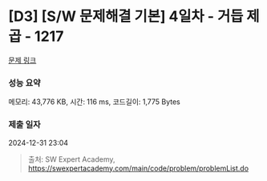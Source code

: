 # [D3] [S/W 문제해결 기본] 4일차 - 거듭 제곱 - 1217 

[문제 링크](https://swexpertacademy.com/main/code/problem/problemDetail.do?contestProbId=AV14dUIaAAUCFAYD) 

### 성능 요약

메모리: 43,776 KB, 시간: 116 ms, 코드길이: 1,775 Bytes

### 제출 일자

2024-12-31 23:04



> 출처: SW Expert Academy, https://swexpertacademy.com/main/code/problem/problemList.do